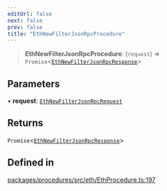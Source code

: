 ```yaml
---
editUrl: false
next: false
prev: false
title: "EthNewFilterJsonRpcProcedure"
---
```


> **EthNewFilterJsonRpcProcedure**: (`request`) => `Promise`\<[`EthNewFilterJsonRpcResponse`](/reference/tevm/procedures/type-aliases/ethnewfilterjsonrpcresponse/)\>

## Parameters

• **request**: [`EthNewFilterJsonRpcRequest`](/reference/tevm/procedures/type-aliases/ethnewfilterjsonrpcrequest/)

## Returns

`Promise`\<[`EthNewFilterJsonRpcResponse`](/reference/tevm/procedures/type-aliases/ethnewfilterjsonrpcresponse/)\>

## Defined in

[packages/procedures/src/eth/EthProcedure.ts:197](https://github.com/evmts/tevm-monorepo/blob/main/packages/procedures/src/eth/EthProcedure.ts#L197)
